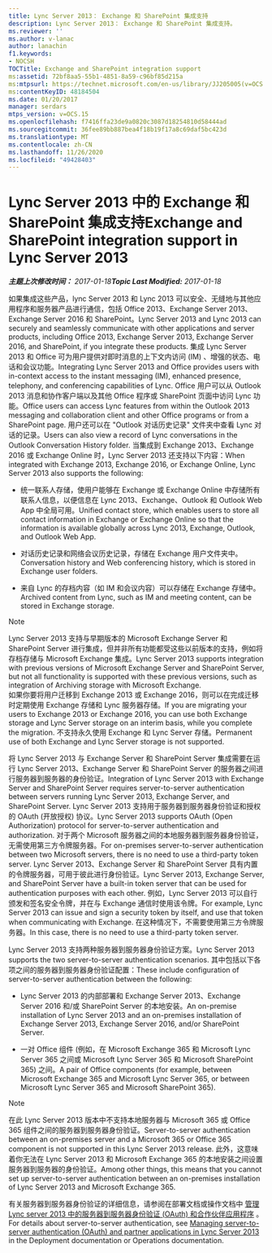 ```yaml
---
title: Lync Server 2013： Exchange 和 SharePoint 集成支持
description: Lync Server 2013： Exchange 和 SharePoint 集成支持。
ms.reviewer: ''
ms.author: v-lanac
author: lanachin
f1.keywords:
- NOCSH
TOCTitle: Exchange and SharePoint integration support
ms:assetid: 72bf8aa5-55b1-4851-8a59-c96bf85d215a
ms:mtpsurl: https://technet.microsoft.com/en-us/library/JJ205005(v=OCS.15)
ms:contentKeyID: 48184504
ms.date: 01/20/2017
manager: serdars
mtps_version: v=OCS.15
ms.openlocfilehash: f7416ffa23de9a0820c3087d18254810d58444ad
ms.sourcegitcommit: 36fee89bb887bea4f18b19f17a8c69daf5bc423d
ms.translationtype: MT
ms.contentlocale: zh-CN
ms.lasthandoff: 11/26/2020
ms.locfileid: "49428403"
---
```

# <a name="exchange-and-sharepoint-integration-support-in-lync-server-2013"></a><span data-ttu-id="fe239-103">Lync Server 2013 中的 Exchange 和 SharePoint 集成支持</span><span class="sxs-lookup"><span data-stu-id="fe239-103">Exchange and SharePoint integration support in Lync Server 2013</span></span>

<div data-xmlns="http://www.w3.org/1999/xhtml">

<div class="topic" data-xmlns="http://www.w3.org/1999/xhtml" data-msxsl="urn:schemas-microsoft-com:xslt" data-cs="https://msdn.microsoft.com/">

<div data-asp="https://msdn2.microsoft.com/asp">



</div>

<div id="mainSection">

<div id="mainBody"><span data-ttu-id="fe239-104">

<span> </span></span><span class="sxs-lookup"><span data-stu-id="fe239-104">

<span> </span></span></span>

<span data-ttu-id="fe239-105">_**主题上次修改时间：** 2017-01-18_</span><span class="sxs-lookup"><span data-stu-id="fe239-105">_**Topic Last Modified:** 2017-01-18_</span></span>

<span data-ttu-id="fe239-106">如果集成这些产品，lync Server 2013 和 Lync 2013 可以安全、无缝地与其他应用程序和服务器产品进行通信，包括 Office 2013、Exchange Server 2013、Exchange Server 2016 和 SharePoint。</span><span class="sxs-lookup"><span data-stu-id="fe239-106">Lync Server 2013 and Lync 2013 can securely and seamlessly communicate with other applications and server products, including Office 2013, Exchange Server 2013, Exchange Server 2016, and SharePoint, if you integrate these products.</span></span> <span data-ttu-id="fe239-107">集成 Lync Server 2013 和 Office 可为用户提供对即时消息的上下文内访问 (IM) 、增强的状态、电话和会议功能。</span><span class="sxs-lookup"><span data-stu-id="fe239-107">Integrating Lync Server 2013 and Office provides users with in-context access to the instant messaging (IM), enhanced presence, telephony, and conferencing capabilities of Lync.</span></span> <span data-ttu-id="fe239-108">Office 用户可以从 Outlook 2013 消息和协作客户端以及其他 Office 程序或 SharePoint 页面中访问 Lync 功能。</span><span class="sxs-lookup"><span data-stu-id="fe239-108">Office users can access Lync features from within the Outlook 2013 messaging and collaboration client and other Office programs or from a SharePoint page.</span></span> <span data-ttu-id="fe239-109">用户还可以在 "Outlook 对话历史记录" 文件夹中查看 Lync 对话的记录。</span><span class="sxs-lookup"><span data-stu-id="fe239-109">Users can also view a record of Lync conversations in the Outlook Conversation History folder.</span></span> <span data-ttu-id="fe239-110">当集成到 Exchange 2013、Exchange 2016 或 Exchange Online 时，Lync Server 2013 还支持以下内容：</span><span class="sxs-lookup"><span data-stu-id="fe239-110">When integrated with Exchange 2013, Exchange 2016, or Exchange Online, Lync Server 2013 also supports the following:</span></span>

  - <span data-ttu-id="fe239-111">统一联系人存储，使用户能够在 Exchange 或 Exchange Online 中存储所有联系人信息，以便信息在 Lync 2013、Exchange、Outlook 和 Outlook Web App 中全局可用。</span><span class="sxs-lookup"><span data-stu-id="fe239-111">Unified contact store, which enables users to store all contact information in Exchange or Exchange Online so that the information is available globally across Lync 2013, Exchange, Outlook, and Outlook Web App.</span></span>

  - <span data-ttu-id="fe239-112">对话历史记录和网络会议历史记录，存储在 Exchange 用户文件夹中。</span><span class="sxs-lookup"><span data-stu-id="fe239-112">Conversation history and Web conferencing history, which is stored in Exchange user folders.</span></span>

  - <span data-ttu-id="fe239-113">来自 Lync 的存档内容（如 IM 和会议内容）可以存储在 Exchange 存储中。</span><span class="sxs-lookup"><span data-stu-id="fe239-113">Archived content from Lync, such as IM and meeting content, can be stored in Exchange storage.</span></span>

<div>


> [!NOTE]  
> <span data-ttu-id="fe239-114">Lync Server 2013 支持与早期版本的 Microsoft Exchange Server 和 SharePoint Server 进行集成，但并非所有功能都受这些以前版本的支持，例如将存档存储与 Microsoft Exchange 集成。</span><span class="sxs-lookup"><span data-stu-id="fe239-114">Lync Server 2013 supports integration with previous versions of Microsoft Exchange Server and SharePoint Server, but not all functionality is supported with these previous versions, such as integration of Archiving storage with Microsoft Exchange.</span></span><BR><span data-ttu-id="fe239-115">如果你要将用户迁移到 Exchange 2013 或 Exchange 2016，则可以在完成迁移时定期使用 Exchange 存储和 Lync 服务器存储。</span><span class="sxs-lookup"><span data-stu-id="fe239-115">If you are migrating your users to Exchange 2013 or Exchange 2016, you can use both Exchange storage and Lync Server storage on an interim basis, while you complete the migration.</span></span> <span data-ttu-id="fe239-116">不支持永久使用 Exchange 和 Lync Server 存储。</span><span class="sxs-lookup"><span data-stu-id="fe239-116">Permanent use of both Exchange and Lync Server storage is not supported.</span></span>



</div>

<span data-ttu-id="fe239-117">将 Lync Server 2013 与 Exchange Server 和 SharePoint Server 集成需要在运行 Lync Server 2013、Exchange Server 和 SharePoint Server 的服务器之间进行服务器到服务器的身份验证。</span><span class="sxs-lookup"><span data-stu-id="fe239-117">Integration of Lync Server 2013 with Exchange Server and SharePoint Server requires server-to-server authentication between servers running Lync Server 2013, Exchange Server, and SharePoint Server.</span></span> <span data-ttu-id="fe239-118">Lync Server 2013 支持用于服务器到服务器身份验证和授权的 OAuth (开放授权) 协议。</span><span class="sxs-lookup"><span data-stu-id="fe239-118">Lync Server 2013 supports OAuth (Open Authorization) protocol for server-to-server authentication and authorization.</span></span> <span data-ttu-id="fe239-119">对于两个 Microsoft 服务器之间的本地服务器到服务器身份验证，无需使用第三方令牌服务器。</span><span class="sxs-lookup"><span data-stu-id="fe239-119">For on-premises server-to-server authentication between two Microsoft servers, there is no need to use a third-party token server.</span></span> <span data-ttu-id="fe239-120">Lync Server 2013、Exchange Server 和 SharePoint Server 具有内置的令牌服务器，可用于彼此进行身份验证。</span><span class="sxs-lookup"><span data-stu-id="fe239-120">Lync Server 2013, Exchange Server, and SharePoint Server have a built-in token server that can be used for authentication purposes with each other.</span></span> <span data-ttu-id="fe239-121">例如，Lync Server 2013 可以自行颁发和签名安全令牌，并在与 Exchange 通信时使用该令牌。</span><span class="sxs-lookup"><span data-stu-id="fe239-121">For example, Lync Server 2013 can issue and sign a security token by itself, and use that token when communicating with Exchange.</span></span> <span data-ttu-id="fe239-122">在这种情况下，不需要使用第三方令牌服务器。</span><span class="sxs-lookup"><span data-stu-id="fe239-122">In this case, there is no need to use a third-party token server.</span></span>

<span data-ttu-id="fe239-123">Lync Server 2013 支持两种服务器到服务器身份验证方案。</span><span class="sxs-lookup"><span data-stu-id="fe239-123">Lync Server 2013 supports the two server-to-server authentication scenarios.</span></span> <span data-ttu-id="fe239-124">其中包括以下各项之间的服务器到服务器身份验证配置：</span><span class="sxs-lookup"><span data-stu-id="fe239-124">These include configuration of server-to-server authentication between the following:</span></span>

  - <span data-ttu-id="fe239-125">Lync Server 2013 的内部部署和 Exchange Server 2013、Exchange Server 2016 和/或 SharePoint Server 的本地安装。</span><span class="sxs-lookup"><span data-stu-id="fe239-125">An on-premise installation of Lync Server 2013 and an on-premises installation of Exchange Server 2013, Exchange Server 2016, and/or SharePoint Server.</span></span>

  - <span data-ttu-id="fe239-126">一对 Office 组件 (例如，在 Microsoft Exchange 365 和 Microsoft Lync Server 365 之间或 Microsoft Lync Server 365 和 Microsoft SharePoint 365) 之间。</span><span class="sxs-lookup"><span data-stu-id="fe239-126">A pair of Office components (for example, between Microsoft Exchange 365 and Microsoft Lync Server 365, or between Microsoft Lync Server 365 and Microsoft SharePoint 365).</span></span>

<div>


> [!NOTE]  
> <span data-ttu-id="fe239-127">在此 Lync Server 2013 版本中不支持本地服务器与 Microsoft 365 或 Office 365 组件之间的服务器到服务器身份验证。</span><span class="sxs-lookup"><span data-stu-id="fe239-127">Server-to-server authentication between an on-premises server and a Microsoft 365 or Office 365 component is not supported in this Lync Server 2013 release.</span></span> <span data-ttu-id="fe239-128">此外，这意味着你无法在 Lync Server 2013 和 Microsoft Exchange 365 的本地安装之间设置服务器到服务器的身份验证。</span><span class="sxs-lookup"><span data-stu-id="fe239-128">Among other things, this means that you cannot set up server-to-server authentication between an on-premises installation of Lync Server 2013 and Microsoft Exchange 365.</span></span>



</div>

<span data-ttu-id="fe239-129">有关服务器到服务器身份验证的详细信息，请参阅在部署文档或操作文档中 [管理 Lync server 2013 中的服务器到服务器身份验证 (OAuth) 和合作伙伴应用程序](lync-server-2013-managing-server-to-server-authentication-oauth-and-partner-applications.md) 。</span><span class="sxs-lookup"><span data-stu-id="fe239-129">For details about server-to-server authentication, see [Managing server-to-server authentication (OAuth) and partner applications in Lync Server 2013](lync-server-2013-managing-server-to-server-authentication-oauth-and-partner-applications.md) in the Deployment documentation or Operations documentation.</span></span>

<span data-ttu-id="fe239-130"></div>

<span> </span>

</div>

</div>

</span><span class="sxs-lookup"><span data-stu-id="fe239-130"></div>

<span> </span>

</div>

</div>

</span></span></div>

